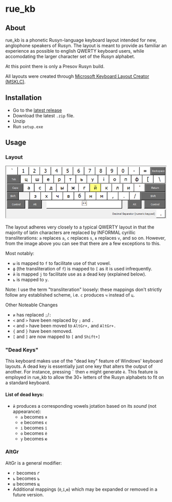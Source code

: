 # rue_kb

## About
rue_kb is a phonetic Rusyn-language keyboard layout intended for new, anglophone speakers of Rusyn. The layout is meant to provide as familiar an experience as possible to english QWERTY keyboard users, while accomodating the larger character set of the Rusyn alphabet.

At this point there is only a Presov Rusyn build.

All layouts were created through [Microsoft Keyboard Layout Creator (MSKLC)](https://www.microsoft.com/en-us/download/details.aspx?id=102134).

## Installation
* Go to the [latest release](https://github.com/svvvst/rue_kb/releases/latest)
* Download the latest `.zip` file.
* Unzip
* Run `setup.exe`

## Usage
### Layout
![](images/rue_kb.png)

The layout adheres very closely to a typical QWERTY layout in that the majority of latin characters are replaced by INFORMAL cyrillic transliterations: `а` replaces `a`, `с` replaces `s`, `в` replaces `v`, and so on. However, from the image above you can see that there are a few exceptions to this.

Most notably:
* `ы` is mapped to `f` to facilitate use of that vowel.
* `ф` (the transliteration of `f`) is mapped to `[` as it is used infrequently.
* `й` is mapped `j` to facilitate use as a dead key (explained below).
* `ь` is mapped to `y`.

Note: I use the term "transliteration" loosely: these mappings don't strictly follow any established scheme, i.e. `c` produces `ч` instead of `ц`.

Other Noteable Changes
* `и` has replaced `;`/`:`
* `<` and `>` have been replaced by `;` and `.`
* `<` and `>` have been moved to `AltGr+,` and `AltGr+.` 
* `{` and `}` have been removed.
* `[` and `]` are now mapped to `[` and `Shift+]`

### "Dead Keys"
This keyboard makes use of the "dead key" feature of Windows' keyboard layouts. A dead key is essentially just one key that alters the output of another. For instance, pressing `` ` `` then `e` might generate `è`.
This feature is employed in rue_kb to allow the 30+ letters of the Rusyn alphabets to fit on a standard keyboard.

#### List of dead keys:
* `й` produces a corresponding vowels jotation based on its *sound* (not appearance):
  * `a` becomes `я`
  * `e` becomes `є`
  * `і` becomes `ї`
  * `o` becomes `ё`
  * `у` becomes `ю`

### AltGr
AltGr is a general modifier:
* `г` becomes `ґ`
* `ь` becomes `ъ`
* `ш` becomes `щ`
* Additional mappings (`ё`,`ї`,`ю`) which may be expanded or removed in a future version.
